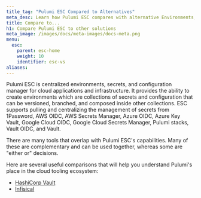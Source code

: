```yaml
---
title_tag: "Pulumi ESC Compared to Alternatives"
meta_desc: Learn how Pulumi ESC compares with alternative Environments, Secrets, and Configurations solutions.
title: Compare to...
h1: Compare Pulumi ESC to other solutions
meta_image: /images/docs/meta-images/docs-meta.png
menu:
  esc:
    parent: esc-home
    weight: 10
    identifier: esc-vs
aliases:
---
```


Pulumi ESC is centralized environments, secrets, and configuration manager for cloud applications and infrastructure. It provides the ability to create environments which are collections of secrets and configuration that can be versioned, branched, and composed inside other collections. ESC supports pulling and centralizing the management of secrets from 1Password, AWS OIDC, AWS Secrets Manager, Azure OIDC, Azure Key Vault, Google Cloud OIDC, Google Cloud Secrets Manager, Pulumi stacks, Vault OIDC, and Vault.

There are many tools that overlap with Pulumi ESC's capabilities. Many
of these are complementary and can be used together, whereas some are "either or" decisions.

Here are several useful comparisons that will help you understand Pulumi's place in the cloud tooling ecosystem:

* [HashiCorp Vault](/docs/esc/vs/vault/)
* [Infisical](/docs/esc/vs/infisical/)
